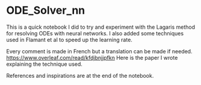 # ODE_Solver_nn
This is a quick notebook I did to try and experiment with the Lagaris method for resolving ODEs with neural networks. I also added some techniques used in Flamant et al to speed up the learning rate. 

Every comment is made in French but a translation can be made if needed.
https://www.overleaf.com/read/kfdjbnjjpfkn
Here is the paper I wrote explaining the technique used.

References and inspirations are at the end of the notebook.
